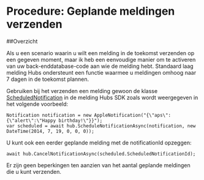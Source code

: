 <properties
    pageTitle="Het verzenden van geplande meldingen | Microsoft Azure"
    description="In dit onderwerp wordt beschreven hoe meldingen gepland met Azure melding Hubs."
    services="notification-hubs"
    documentationCenter=".net"
    keywords="push-meldingen, push-bericht, planning push-meldingen"
    authors="ysxu"
    manager="erikre"
    editor=""/>
<tags
    ms.service="notification-hubs"
    ms.workload="mobile"
    ms.tgt_pltfrm="mobile-android"
    ms.devlang="dotnet"
    ms.topic="article"
    ms.date="06/29/2016"
    ms.author="yuaxu"/>

# <a name="how-to-send-scheduled-notifications"></a>Procedure: Geplande meldingen verzenden


##<a name="overview"></a>Overzicht

Als u een scenario waarin u wilt een melding in de toekomst verzenden op een gegeven moment, maar ik heb een eenvoudige manier om te activeren van uw back-enddatabase-code aan wie de melding hebt. Standaard laag melding Hubs ondersteunt een functie waarmee u meldingen omhoog naar 7 dagen in de toekomst plannen.

Gebruiken bij het verzenden een melding gewoon de klasse [ScheduledNotification](https://msdn.microsoft.com/library/microsoft.azure.notificationhubs.schedulednotification.aspx) in de melding Hubs SDK zoals wordt weergegeven in het volgende voorbeeld:

    Notification notification = new AppleNotification("{\"aps\":{\"alert\":\"Happy birthday!\"}}");
    var scheduled = await hub.ScheduleNotificationAsync(notification, new DateTime(2014, 7, 19, 0, 0, 0));

U kunt ook een eerder geplande melding met de notificationId opzeggen:

    await hub.CancelNotificationAsync(scheduled.ScheduledNotificationId);

Er zijn geen beperkingen ten aanzien van het aantal geplande meldingen die u kunt verzenden.